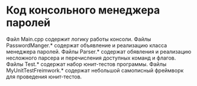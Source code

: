 # Код консольного менеджера паролей
Файл Main.cpp содержит логику работы консоли.
Файлы PasswordManger.* содержат объявление и реализацию класса менеджера паролей.
Файлы Parser.* содержат обявления и реализацию несложного парсера и перечисления
доступных команд и флагов.
Файлы Test.* содержат набор юнит-тестов программы.
Файлы MyUnitTestFreimwork.* содержат небольшой самописный фреймворк для 
проведения юнит-тестов.
